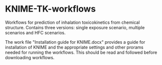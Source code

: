 # KNIME-TK-workflows
Workflows for prediction of inhalation toxicokinetics from chemical structure. 
Contains three versions: single exposure scenario, multiple scenarios and HFC scenarios.

The work file "Installation guide for KNIME.docx" provides a guide for installation of KNIME and the appropriate settings and other prorams needed for running the workflows. This should be read and followed before downloading workflows. 


